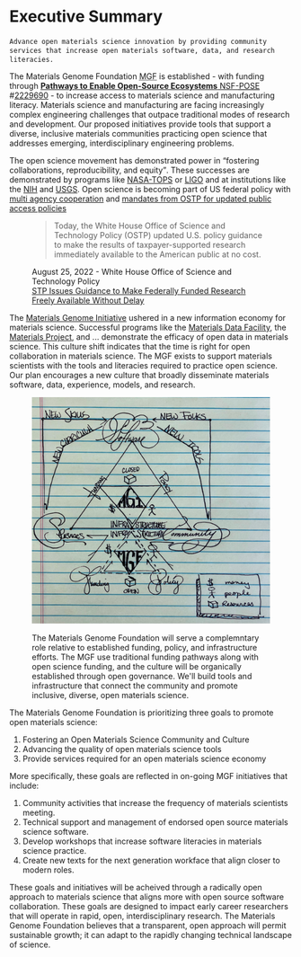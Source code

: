 # Executive Summary

```{admonition} MGF Vision
Advance open materials science innovation by providing community services that increase open materials software, data, and research literacies.
```

The Materials Genome Foundation <abbr title="Materials Genome Foundation">MGF</abbr> is established - with funding through [__Pathways to Enable Open-Source Ecosystems__ NSF-<abbr title="Pathways to Enable Open-Source Ecosystems">POSE</abbr>][POSE] #[2229690][2229690] - to increase access to materials science and manufacturing literacy.
Materials science and manufacturing are facing increasingly complex engineering challenges that outpace traditional modes of research and development. 
Our proposed initiatives provide tools that support a diverse, inclusive materials communities practicing open science that addresses emerging, interdisciplinary engineering problems.

The open science movement has demonstrated power in <q cite="https://open.science.gov/">fostering collaborations, reproducibility, and equity</q>. These successes are demonstrated by programs like [NASA-TOPS](https://science.nasa.gov/open-science/transform-to-open-science "Transform to Open Science") or [LIGO](https://universe.sonoma.edu/moodle/mod/url/view.php?id=29) and at institutions like the [NIH](https://www.ncbi.nlm.nih.gov/pmc/articles/PMC5852639/) and [USGS](https://www.usgs.gov/special-topics/year-of-open-science/). Open science is becoming part of US federal policy with [multi agency cooperation](https://open.science.gov/) and [mandates from OSTP for updated public access policies](https://www.whitehouse.gov/ostp/news-updates/2022/08/25/ostp-issues-guidance-to-make-federally-funded-research-freely-available-without-delay/)

<figure>

> Today, the White House Office of Science and Technology Policy (OSTP) updated U.S. policy guidance to make the results of taxpayer-supported research immediately available to the American public at no cost.

<figcaption>

August 25, 2022 - White House Office of Science and Technology Policy<br>
[STP Issues Guidance to Make Federally Funded Research Freely Available Without Delay](https://www.whitehouse.gov/ostp/news-updates/2022/08/25/ostp-issues-guidance-to-make-federally-funded-research-freely-available-without-delay/)

</figcaption>
</figure>

The [Materials Genome Initiative](https://www.mgi.gov/) ushered in a new information economy for materials science. Successful programs like the [Materials Data Facility](https://materialsdatafacility.org/), the [Materials Project](https://next-gen.materialsproject.org/), and ... demonstrate the efficacy of open data in materials science. This culture shift indicates that the time is right for open collaboration in materials science. The MGF exists to support materials scientists with the tools and literacies required to practice open science. Our plan encourages a new culture that broadly disseminate materials software, data, experience, models, and research. 

<figure>

![](images/mgf-overview-out.png "a hand-driven diagram illustrating the goals of the MGF relative to existing efforts like the Materials Genome Initiative")

<figcaption>

The Materials Genome Foundation will serve a complemntary role relative to established funding, policy, and infrastructure efforts. The MGF use traditional funding pathways along with open science funding, and the culture will be organically established through open governance. We'll build tools and infrastructure that connect the community and promote inclusive, diverse, open materials science.

</figcaption>
</figure>

The Materials Genome Foundation is prioritizing three goals to promote open materials science:

1. Fostering an Open Materials Science Community and Culture
2. Advancing the quality of open materials science tools
3. Provide services required for an open materials science economy

More specifically, these goals are reflected in on-going MGF initiatives that include:
1. Community activities that increase the frequency of materials scientists meeting.
2. Technical support and management of endorsed open source materials science software.
3. Develop workshops that increase software literacies in materials science practice.
4. Create new texts for the next generation workface that align closer to modern roles.

These goals and initiatives will be acheived through a radically open approach to materials science that aligns more with open source software collaboration. These goals are designed to impact early career researchers that will operate in rapid, open, interdisciplinary research. The Materials Genome Foundation believes that a transparent, open approach will permit sustainable growth; it can adapt to the rapidly changing technical landscape of science. 


[POSE]: https://www.nsf.gov/pubs/2022/nsf22572/nsf22572.htm
[2229690]: https://www.nsf.gov/awardsearch/showAward?AWD_ID=2229690 "A Path to Sustaining a New Open-Source Ecosystem for Materials Science"